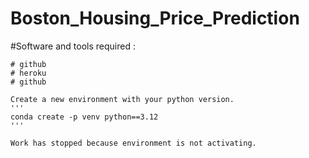 # Boston_Housing_Price_Prediction

#Software and tools required :

    # github
    # heroku
    # github

    Create a new environment with your python version.
    '''
    conda create -p venv python==3.12
    '''

    Work has stopped because environment is not activating.